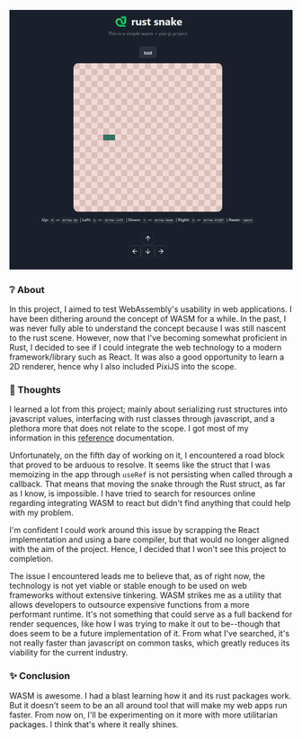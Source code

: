 ![Preview](./assets/preview.png)

### ❔ About

In this project, I aimed to test WebAssembly's usability in web applications. I have been dithering around the concept
of WASM for a while. In the past, I was never fully able to understand the concept because I was still nascent to the
rust scene. However, now that I've becoming somewhat
proficient in Rust, I decided to see if I could integrate the web technology to a modern framework/library such as
React. It was also a good opportunity to learn a 2D renderer, hence why I also included PixiJS into the scope.

### 💭 Thoughts

I learned a lot from this project; mainly about serializing rust structures into javascript values, interfacing with
rust classes through javascript, and a plethora more that does not relate to the scope. I got most of my information in
this [reference](https://rustwasm.github.io/wasm-bindgen/examples/hello-world.html) documentation.

Unfortunately, on the fifth
day
of working on it, I encountered a road block that
proved to be arduous to resolve. It seems like the struct that I was memoizing in the app through `useRef` is not
persisting when called through a callback. That means that moving the snake through the Rust struct, as far as I know,
is impossible. I have tried to search for resources online regarding integrating WASM to react but didn't find anything
that could help with my problem.

I'm confident I could work around this issue by scrapping the React implementation and using a bare compiler, but that
would no longer aligned with the aim of the project. Hence, I decided that I won't see this project to completion.

The issue I encountered leads me to believe
that, as of right now, the technology is not yet viable or stable enough to be used on web frameworks without extensive
tinkering. WASM strikes me as a utility that allows developers to outsource expensive functions from a more performant
runtime. It's not something that could serve as a full backend for render sequences, like how I was trying to make it
out to be--though that does seem to be a future implementation of it. From what I've searched, it's not really faster
than javascript on common tasks, which greatly reduces its viability for the current industry.

### ✨ Conclusion

WASM is awesome. I had a blast learning how it and its rust packages work. But it doesn't seem to be an all around tool
that will make my web apps run faster. From now on, I'll be experimenting on it more with more utilitarian packages. I
think that's where it really shines. 